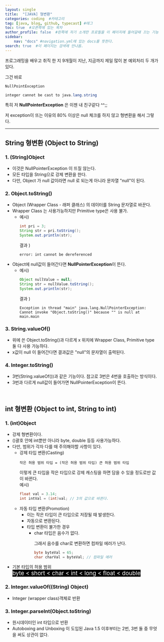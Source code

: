 ```yaml
---
layout: single
title:  "[JAVA] 형변환"
categories: coding  #카테고리
tag: [java, blog, github, typecast] #태그
toc: true  #오른쪽에 있는 목차
author_profile: false  #왼쪽에 자기 소개란 프로필을 이 페이지에 들어갈때 끄는 기능
sidebar:
    nav: "docs" #navigation.yml에 있는 docs를 뜻한다.
search: true  #이 페이지는 검색에 안나옴.
---
```


프로그래밍을 배우고 취직 한 지 9개월이 지난, 지금까지 제일 많이 본 예외처리 두 개가 있다. <p>그건 바로<br/>

```java
NullPointException
```
```java
integer cannot be cast to java.lang.string
```


특히 저 **NullPointerException** 은 이젠 내 친구같다 ^^;;

저 exception이 뜨는 이유의 80% 이상은 null 체크를 하지 않고 형변환을 해서 그렇다. <br/>

<hr/>

## String 형변환 (Object to String)

### 1. (String)Object 
- 이것은 NullPointerException 이 뜨질 않는다. 
- 모든 타입을 String으로 강제 변환을 한다.
- 다만, Object 가 null 값이라면 null 로 되는게 아니라 문자열 "null"이 된다.

### 2. Object.toString()
- Object (Wrapper Class - 래퍼 클래스) 의 데이터를 String 문자열로 바꾼다.
- Wrapper Class 는 사용가능하지만 Primitive type은 사용 불가.
    - 예시) 
        ```java
        int pri = 3;
        String str = pri.toString();
        System.out.println(str);
        ```
        결과 )
        ```plaintext
        error: int cannot be dereferenced
        ```
- Object에 null값이 들어간다면 **NullPointerException**이 뜬다.
    - 예시)
        ```java
        Object nullValue = null;
        String str = nullValue.toString();
        System.out.println(str);
        ```
        결과 )
        ```plaintext
        Exception in thread "main" java.lang.NullPointerException: 
        Cannot invoke "Object.toString()" because "" is null at main.main
        ```

### 3. String.valueOf()
- 위에 쓴 Object.toString()과 다르게 x 위치에 Wrapper Class, Primitive type 둘 다 사용 가능하다.
- x값이 null 이 들어간다면 결과값은 "null"의 문자열이 출력된다.

### 4. Integer.toString()
- 3번(String.valueOf())과 같은 기능이다. 참고로 3번은 4번을 호출하는 방식이다.
- 3번과 다르게 null값이 들어가면 NullPointerException이 뜬다. 


<br/>

## int 형변환 (Object to int, String to int)

### 1. (int)Object
- 강제 형변환이다.
- ()괄호 안에 int뿐만 아니라 byte, double 등등 사용가능하다.
- 다만, 범위가 각자 다를 때 주의해야할 사항이 있다.
  - 강제 타입 변환(Casting) 
    ```plaintext
    작은 허용 범위 타입 = (작은 허용 범위 타입) 큰 허용 범위 타입
    ```
    이렇게 큰 타입을 작은 타입으로 강제 캐스팅을 하면 담을 수 있을 정도로만 값이 바뀐다.
    <br/>
    예시)
    ```java
    float val = 3.14;
    int intVal = (int)val; // 3의 값으로 바뀐다.
    ```
  - 자동 타입 변환(Promotion)
    - 이는 작은 타입이 큰 타입으로 저장될 때 발생한다.
    - 자동으로 변환된다.
    - 타입 변환이 불가한 경우
      - char 타입은 음수가 없다. <p>그래서 음수를 char로 변환하면 컴파일 에러가 난다.</p>
        ```java
        byte byteVal = 65;
        char charVal = byteVal; // 컴파일 에러
        ```
- 기본 타입의 허용 범위
    <br/>
    <span style="color:white;background-color:black;font-size:14pt;">
        byte < short < char < int < long < float < double
    </span>

### 2. Integer.valueOf((String) Object)
- Integer (wrapper class)객체로 반환

### 3. Integer.parseInt(Object.toString)
- 원시데이터인 int 타입으로 반환 
- Autoboxing and Unboxing 이 도입된 Java 1.5 이후부터는 2번, 3번 둘 중 무엇을 써도 상관이 없다.
